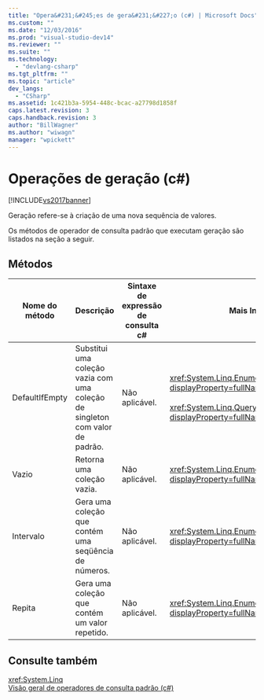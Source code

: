 ```yaml
---
title: "Opera&#231;&#245;es de gera&#231;&#227;o (c#) | Microsoft Docs"
ms.custom: ""
ms.date: "12/03/2016"
ms.prod: "visual-studio-dev14"
ms.reviewer: ""
ms.suite: ""
ms.technology: 
  - "devlang-csharp"
ms.tgt_pltfrm: ""
ms.topic: "article"
dev_langs: 
  - "CSharp"
ms.assetid: 1c421b3a-5954-448c-bcac-a27798d1858f
caps.latest.revision: 3
caps.handback.revision: 3
author: "BillWagner"
ms.author: "wiwagn"
manager: "wpickett"
---
```

# Opera&#231;&#245;es de gera&#231;&#227;o (c#)
[!INCLUDE[vs2017banner](../../../../csharp/includes/vs2017banner.md)]

Geração refere\-se à criação de uma nova sequência de valores.  
  
 Os métodos de operador de consulta padrão que executam geração são listados na seção a seguir.  
  
## Métodos  
  
|Nome do método|Descrição|Sintaxe de expressão de consulta c\#|Mais Informações|  
|--------------------|---------------|------------------------------------------|----------------------|  
|DefaultIfEmpty|Substitui uma coleção vazia com uma coleção de singleton com valor de padrão.|Não aplicável.|<xref:System.Linq.Enumerable.DefaultIfEmpty%2A?displayProperty=fullName><br /><br /> <xref:System.Linq.Queryable.DefaultIfEmpty%2A?displayProperty=fullName>|  
|Vazio|Retorna uma coleção vazia.|Não aplicável.|<xref:System.Linq.Enumerable.Empty%2A?displayProperty=fullName>|  
|Intervalo|Gera uma coleção que contém uma seqüência de números.|Não aplicável.|<xref:System.Linq.Enumerable.Range%2A?displayProperty=fullName>|  
|Repita|Gera uma coleção que contém um valor repetido.|Não aplicável.|<xref:System.Linq.Enumerable.Repeat%2A?displayProperty=fullName>|  
  
## Consulte também  
 <xref:System.Linq>   
 [Visão geral de operadores de consulta padrão \(c\#\)](../../../../visual-basic/programming-guide/concepts/linq/standard-query-operators-overview.md)